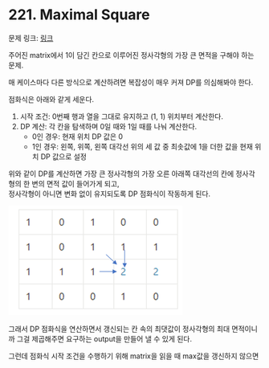 # 221. Maximal Square

문제 링크: [링크](https://leetcode.com/problems/maximal-square/description/)

주어진 matrix에서 1이 담긴 칸으로 이루어진 정사각형의 가장 큰 면적을 구해야 하는 문제.

매 케이스마다 다른 방식으로 계산하려면 복잡성이 매우 커져 DP를 의심해봐야 한다. 

점화식은 아래와 같게 세운다.

1. 시작 조건: 0번째 행과 열을 그대로 유지하고 (1, 1) 위치부터 계산한다.
2. DP 계산: 각 칸을 탐색하며 0일 때와 1일 때를 나눠 계산한다.
   - 0인 경우: 현재 위치 DP 값은 0
   - 1인 경우: 왼쪽, 위쪽, 왼쪽 대각선 위의 세 값 중 최솟값에 1을 더한 값을 현재 위치 DP 값으로 설정

위와 같이 DP를 계산하면 가장 큰 정사각형의 가장 오른 아래쪽 대각선의 칸에 정사각형의 한 변의 면적 값이 들어가게 되고,  
정사각형이 아니면 변화 없이 유지되도록 DP 점화식이 작동하게 된다. 

![img.png](img.png)

그래서 DP 점화식을 연산하면서 갱신되는 칸 속의 최댓값이 정사각형의 최대 면적이니까 그걸 제곱해주면 요구하는 output을 만들어 낼 수 있게 된다.

그런데 점화식 시작 조건을 수행하기 위해 matrix을 읽을 때 max값을 갱신하지 않으면 